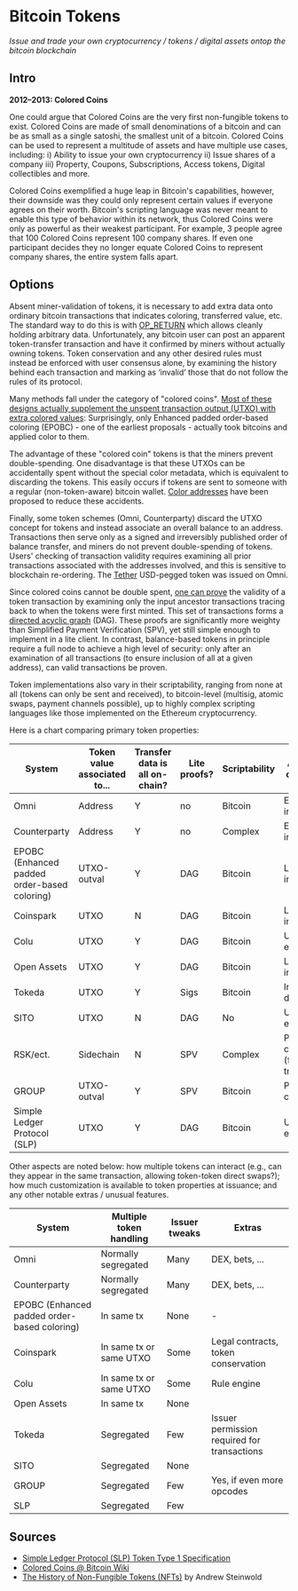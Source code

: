 # Bitcoin Tokens

_Issue and trade your own cryptocurrency / tokens / digital assets ontop the bitcoin blockchain_

## Intro

**2012–2013: Colored Coins**

One could argue that Colored Coins are the very first non-fungible tokens to exist.
Colored Coins are made of small denominations of a bitcoin and can be as small as a single satoshi,
the smallest unit of a bitcoin. Colored Coins can be used to represent a multitude of assets and have multiple use cases, including:
i) Ability to issue your own cryptocurrency
ii) Issue shares of a company
iii) Property, Coupons, Subscriptions, Access tokens, Digital collectibles and more.

Colored Coins exemplified a huge leap in Bitcoin's capabilities, however, their downside was they could only represent certain values if everyone agrees on their worth. Bitcoin's scripting language was never meant to enable this type of behavior within its network, thus Colored Coins were only as powerful as their weakest participant. For example, 3 people agree that 100 Colored Coins represent 100 company shares. If even one participant decides they no longer equate Colored Coins to represent company shares, the entire system falls apart.



## Options

Absent miner-validation of tokens, it is necessary to add extra data onto ordinary bitcoin transactions that indicates coloring, transferred value, etc. The standard way to do this is with [OP_RETURN](https://en.bitcoin.it/wiki/Script#Provably_Unspendable.2FPrunable_Outputs) which allows cleanly holding arbitrary data. Unfortunately, any bitcoin user can post an apparent token-transfer transaction and have it confirmed by miners without actually owning tokens. Token conservation and any other desired rules must instead be enforced with user consensus alone, by examining the history behind each transaction and marking as ‘invalid’ those that do not follow the rules of its protocol.

Many methods fall under the category of "colored coins".   [Most of these designs actually supplement the unspent transaction output (UTXO) with extra colored values](https://github.com/Colored-Coins/Colored-Coins-Protocol-Specification/wiki/Faq#coloring-satoshis): Surprisingly, only Enhanced padded order-based coloring (EPOBC) - one of the earliest proposals - actually took bitcoins and applied color to them.

The advantage of these "colored coin" tokens is that the miners prevent double-spending. One disadvantage is that these UTXOs can be accidentally spent without the special color metadata, which is equivalent to discarding the tokens. This easily occurs if tokens are sent to someone with a regular (non-token-aware) bitcoin wallet. [Color addresses](https://github.com/chromaway/ngcccbase/wiki/Addresses) have been proposed to reduce these accidents.

Finally, some token schemes (Omni, Counterparty) discard the UTXO concept for tokens and instead associate an overall balance to an address. Transactions then serve only as a signed and irreversibly published order of balance transfer, and miners do not prevent double-spending of tokens. Users' checking of transaction validity requires examining all prior transactions associated with the addresses involved, and this is sensitive to blockchain re-ordering. The [Tether](https://en.wikipedia.org/wiki/Tether_(cryptocurrency)) USD-pegged token was issued on Omni.

Since colored coins cannot be double spent, [one can prove](https://www.reddit.com/r/Bitcoin/comments/26mzbb/chromawallet_colored_coins_v007_beta_it/chsm1na/) the validity of a token transaction by examining only the input ancestor transactions tracing back to when the tokens were first minted. This set of transactions forms a [directed acyclic graph](https://en.wikipedia.org/wiki/Directed_acyclic_graph) (DAG). These proofs are significantly more weighty than Simplified Payment Verification (SPV), yet still simple enough to implement in a lite client. In contrast, balance-based tokens in principle require a full node to achieve a high level of security: only after an examination of all transactions (to ensure inclusion of all at a given address), can valid transactions be proven.

Token implementations also vary in their scriptability, ranging from none at all (tokens can only be sent and received), to bitcoin-level (multisig, atomic swaps, payment channels possible), up to highly complex scripting languages like those implemented on the Ethereum cryptocurrency.

Here is a chart comparing primary token properties:


| System   | Token value associated to... |  Transfer data is all on-chain? | Lite proofs?  | Scriptability | Adoption obstacles |
|----------|-----------------------------|---------------------------------|----------------|--------------|--------------------|
|  Omni        | Address   | Y |  no   | Bitcoin   | Ecosystem integration |
| Counterparty | Address   | Y |  no   | Complex   | Ecosystem integration |
| EPOBC (Enhanced padded order-based coloring)        | UTXO-outval | Y  | DAG | Bitcoin  |  Lack of interest  |
| Coinspark    |  UTXO     |  N  | DAG   | Bitcoin   |  Lack of interest |
| Colu         |  UTXO     |  Y  | DAG   | Bitcoin   | Under evaluation |
| Open Assets  |  UTXO     |  Y  | DAG   | Bitcoin   | Lack of interest |
| Tokeda       |  UTXO     |  Y  | Sigs  | Bitcoin   | Incomplete draft |
| SITO         |  UTXO     |  N  | DAG   | No        | Under evaluation |
| RSK/ect.     | Sidechain |  N  | SPV   | Complex   | Protocol change (for trustless) |
| GROUP        | UTXO-outval | Y | SPV   | Bitcoin   | Protocol change |
| Simple Ledger Protocol (SLP) | UTXO | Y | DAG  | Bitcoin  | Under evaluation |     


Other aspects are noted below: how multiple tokens can interact (e.g., can they appear in the same transaction, allowing token-token direct swaps?); how much customization is available to token properties at issuance; and any other notable extras / unusual features.

| System | Multiple token handling | Issuer tweaks | Extras  |
|--------|-------------------------|---------------|---------|
| Omni   | Normally segregated     | Many          | DEX, bets, ... |
| Counterparty  |  Normally segregated  |  Many    |  DEX, bets, ... |
| EPOBC (Enhanced padded order-based coloring)  | In same tx   | None |  - |
| Coinspark  |  In same tx or same UTXO  |  Some   | Legal contracts, token conservation  |
| Colu       | In same tx or same UTXO  | Some   |  Rule engine  |
| Open Assets | In same tx |      None   |
| Tokeda      | Segregated |  Few    | Issuer permission required for transactions |
| SITO        | Segregated | None    |
| GROUP       | Segregated | Few     | Yes, if even more opcodes
| SLP         | Segregated | Few     | 








## Sources

- [Simple Ledger Protocol (SLP) Token Type 1 Specification](https://github.com/simpleledger/slp-specifications/blob/master/slp-token-type-1.md)
- [Colored Coins @ Bitcoin Wiki](https://en.bitcoin.it/wiki/Colored_Coins)
- [The History of Non-Fungible Tokens (NFTs)](https://medium.com/@Andrew.Steinwold/the-history-of-non-fungible-tokens-nfts-f362ca57ae10) by Andrew Steinwold


